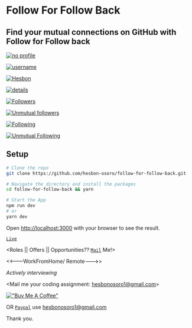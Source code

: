 # Follow For Follow Back

## Find your mutual connections on GitHub with Follow for Follow back

[![no profile](assets/imgs/follow-for-follow-back-no-profile.png)](https://follow-for-follow-back.vercel.app/)

[![username](assets/imgs/follow-for-follow-back-username-modal.png)](https://follow-for-follow-back.vercel.app/)

[![Hesbon](assets/imgs/follow-for-follow-back-hesbon.png)](https://follow-for-follow-back.vercel.app/)

[![details](assets/imgs/follow-for-follow-back-hesbon-details.png)](https://follow-for-follow-back.vercel.app/)

[![Followers](assets/imgs/follow-for-follow-back-hesbon-followers.png)](https://follow-for-follow-back.vercel.app/)

[![Unmutual followers](assets/imgs/follow-for-follow-back-hesbon-unmutual-followers.png)](https://follow-for-follow-back.vercel.app/)

[![Following](assets/imgs/follow-for-follow-back-hesbon-following.png)](https://follow-for-follow-back.vercel.app/)

[![Unmutual Following](assets/imgs/follow-for-follow-back-hesbon-unmutual-following.png)](https://follow-for-follow-back.vercel.app/)

## Setup

```bash
# Clone the repo
git clone https://github.com/hesbon-osoro/follow-for-follow-back.git

# Navigate the directory and install the packages
cd follow-for-follow-back && yarn

# Start the App
npm run dev
# or
yarn dev
```

Open [http://localhost:3000](http://localhost:3000) with your browser to see the result.

[`Live`](https://follow-for-follow-back.vercel.app/)

<Roles || Offers || Opportunities?? [`Mail`](mailto:hesbonosoro1@gmail.com) Me!>

<<---WorkFromHome/ Remote--->>

_Actively interviewing_

<Mail me your coding assignment: hesbonosoro1@gmail.com>

[!["Buy Me A Coffee"](https://www.buymeacoffee.com/assets/img/custom_images/orange_img.png)](https://www.buymeacoffee.com/wazimu)

OR [`Paypal`](https://www.paypal.com/) use <hesbonosoro1@gmail.com>

Thank you.
